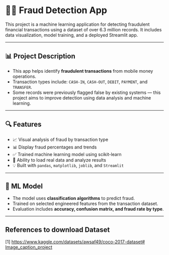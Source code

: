 # 🕵️‍♀️ Fraud Detection App

This project is a machine learning application for detecting fraudulent financial transactions using a dataset of over 6.3 million records. It includes data visualization, model training, and a deployed Streamlit app.

---

## 📊 Project Description

- This app helps identify **fraudulent transactions** from mobile money operations.
- Transaction types include: `CASH-IN`, `CASH-OUT`, `DEBIT`, `PAYMENT`, and `TRANSFER`.
- Some records were previously flagged false by existing systems — this project aims to improve detection using data analysis and machine learning.

---



## 🔍 Features

- 📈 Visual analysis of fraud by transaction type
- 📊 Display fraud percentages and trends
- ✅ Trained machine learning model using scikit-learn
- 📂 Ability to load real data and analyze results
- 💡 Built with `pandas`, `matplotlib`, `joblib`, and `Streamlit`

---

## 🧠 ML Model

- The model uses **classification algorithms** to predict fraud.
- Trained on selected engineered features from the transaction dataset.
- Evaluation includes **accuracy, confusion matrix, and fraud rate by type**.

---

## References  to download Dataset

[1] [https://www.kaggle.com/datasets/awsaf49/coco-2017-dataset# Image_caption_project](https://www.kaggle.com/datasets/amanalisiddiqui/fraud-detection-dataset?resource=download)
